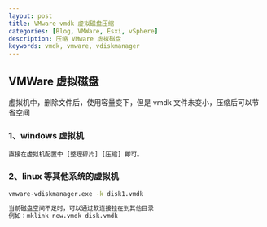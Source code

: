```yaml
---
layout: post
title: VMware vmdk 虚拟磁盘压缩
categories: [Blog, VMWare, Esxi, vSphere]
description: 压缩 VMware 虚拟磁盘
keywords: vmdk, vmware, vdiskmanager
---
```


## VMWare 虚拟磁盘

虚拟机中，删除文件后，使用容量变下，但是 vmdk 文件未变小，压缩后可以节省空间

### 1、windows 虚拟机

```
直接在虚拟机配置中 [整理碎片] [压缩] 即可。
```

### 2、linux 等其他系统的虚拟机

```sh
vmware-vdiskmanager.exe -k disk1.vmdk

当前磁盘空间不足时，可以通过软连接挂在到其他目录
例如：mklink new.vmdk disk.vmdk
```
